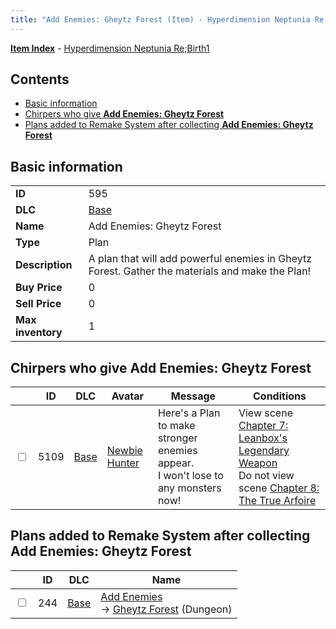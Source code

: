 ```yaml
---
title: "Add Enemies: Gheytz Forest (Item) - Hyperdimension Neptunia Re;Birth1"
---
```


[**Item Index**](/neptunia/rb1/item/index.html) - [Hyperdimension Neptunia Re;Birth1](/neptunia/rb1)

## Contents

- [Basic information](#basic-information)
- [Chirpers who give **Add Enemies: Gheytz Forest**](#chirpers-who-give-add-enemies-gheytz-forest)
- [Plans added to Remake System after collecting **Add Enemies: Gheytz Forest**](#plans-added-to-remake-system-after-collecting-add-enemies-gheytz-forest)

## Basic information

|   |   |
| -- | -- |
| **ID** | 595 |
| **DLC** | [Base](/neptunia/rb1/dlc/1-base.html) |
| **Name** | Add Enemies: Gheytz Forest |
| **Type** | Plan |
| **Description** | A plan that will add powerful enemies in Gheytz Forest. Gather the materials and make the Plan! |
| **Buy Price** | 0 |
| **Sell Price** | 0 |
| **Max inventory** | 1 |


## Chirpers who give **Add Enemies: Gheytz Forest**

|    | ID | DLC | Avatar | Message | Conditions |
| -- | -- | --- | ------ | ------- | ---------- |
| <input type="checkbox" id="rb1-chirper-event-1-5109" class="trackbox" /> | 5109 | [Base](/neptunia/rb1/dlc/1-base.html) | [Newbie Hunter](/neptunia/rb1/undefined/1-228-newbie-hunter.html) | Here's a Plan to make stronger enemies appear.<br />I won't lose to any monsters now! | View scene [Chapter 7: Leanbox's Legendary Weapon](/neptunia/rb1/scene/1-721-chapter-7-leanboxs-legendary-weapon.html)<br />Do not view scene [Chapter 8: The True Arfoire](/neptunia/rb1/scene/1-807-chapter-8-the-true-arfoire.html) |


## Plans added to Remake System after collecting **Add Enemies: Gheytz Forest**

|    | ID | DLC | Name |
| -- | -- | --- | ---- |
| <input type="checkbox" id="rb1-remake-1-244" class="trackbox" /> | 244 | [Base](/neptunia/rb1/dlc/1-base.html) | [Add Enemies](/neptunia/rb1/remake/1-244-add-enemies.html)<br /> → [Gheytz Forest](/neptunia/rb1/dungeon/1-23-gheytz-forest.html) (Dungeon) |
